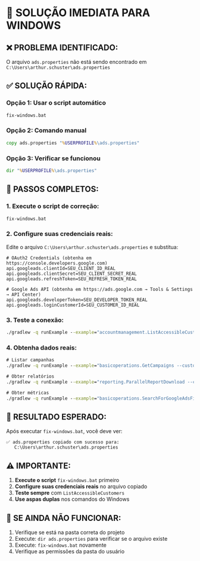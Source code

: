 # 🚨 SOLUÇÃO IMEDIATA PARA WINDOWS

## **❌ PROBLEMA IDENTIFICADO:**
O arquivo `ads.properties` não está sendo encontrado em `C:\Users\arthur.schuster\ads.properties`

## **✅ SOLUÇÃO RÁPIDA:**

### **Opção 1: Usar o script automático**
```cmd
fix-windows.bat
```

### **Opção 2: Comando manual**
```cmd
copy ads.properties "%USERPROFILE%\ads.properties"
```

### **Opção 3: Verificar se funcionou**
```cmd
dir "%USERPROFILE%\ads.properties"
```

## **🔧 PASSOS COMPLETOS:**

### **1. Execute o script de correção:**
```cmd
fix-windows.bat
```

### **2. Configure suas credenciais reais:**
Edite o arquivo `C:\Users\arthur.schuster\ads.properties` e substitua:

```properties
# OAuth2 Credentials (obtenha em https://console.developers.google.com)
api.googleads.clientId=SEU_CLIENT_ID_REAL
api.googleads.clientSecret=SEU_CLIENT_SECRET_REAL
api.googleads.refreshToken=SEU_REFRESH_TOKEN_REAL

# Google Ads API (obtenha em https://ads.google.com → Tools & Settings → API Center)
api.googleads.developerToken=SEU_DEVELOPER_TOKEN_REAL
api.googleads.loginCustomerId=SEU_CUSTOMER_ID_REAL
```

### **3. Teste a conexão:**
```cmd
./gradlew -q runExample --example="accountmanagement.ListAccessibleCustomers"
```

### **4. Obtenha dados reais:**
```cmd
# Listar campanhas
./gradlew -q runExample --example="basicoperations.GetCampaigns --customerId 2431689362"

# Obter relatórios
./gradlew -q runExample --example="reporting.ParallelReportDownload --customerIds 2431689362"

# Obter métricas
./gradlew -q runExample --example="basicoperations.SearchForGoogleAdsFields --namePrefix metrics"
```

## **🎯 RESULTADO ESPERADO:**

Após executar `fix-windows.bat`, você deve ver:
```
✅ ads.properties copiado com sucesso para:
   C:\Users\arthur.schuster\ads.properties
```

## **⚠️ IMPORTANTE:**

1. **Execute o script** `fix-windows.bat` primeiro
2. **Configure suas credenciais reais** no arquivo copiado
3. **Teste sempre** com `ListAccessibleCustomers`
4. **Use aspas duplas** nos comandos do Windows

## **🚨 SE AINDA NÃO FUNCIONAR:**

1. Verifique se está na pasta correta do projeto
2. Execute: `dir ads.properties` para verificar se o arquivo existe
3. Execute: `fix-windows.bat` novamente
4. Verifique as permissões da pasta do usuário